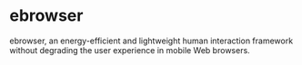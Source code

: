 # ebrowser
ebrowser, an energy-efficient and lightweight human interaction framework without degrading the user experience in mobile Web browsers.
